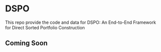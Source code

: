 # DSPO

This repo provide the code and data for DSPO: An End-to-End Framework for Direct Sorted Portfolio Construction

## Coming Soon
